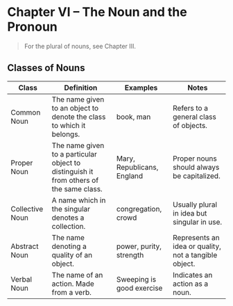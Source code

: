 # Chapter VI – The Noun and the Pronoun

> For the plural of nouns, see Chapter III.

## Classes of Nouns

| Class            | Definition                                                                                      | Examples                         | Notes                                  |
|-----------------|-------------------------------------------------------------------------------------------------|---------------------------------|---------------------------------------|
| Common Noun      | The name given to an object to denote the class to which it belongs.                             | book, man                        | Refers to a general class of objects. |
| Proper Noun      | The name given to a particular object to distinguish it from others of the same class.          | Mary, Republicans, England       | Proper nouns should always be capitalized. |
| Collective Noun  | A name which in the singular denotes a collection.                                               | congregation, crowd              | Usually plural in idea but singular in use. |
| Abstract Noun    | The name denoting a quality of an object.                                                       | power, purity, strength          | Represents an idea or quality, not a tangible object. |
| Verbal Noun      | The name of an action. Made from a verb.                                                       | Sweeping is good exercise        | Indicates an action as a noun.        |
